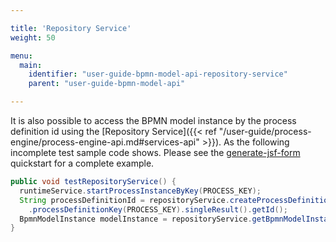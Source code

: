 ```yaml
---

title: 'Repository Service'
weight: 50

menu:
  main:
    identifier: "user-guide-bpmn-model-api-repository-service"
    parent: "user-guide-bpmn-model-api"

---
```



It is also possible to access the BPMN model instance by the process definition id using the [Repository Service]({{< ref "/user-guide/process-engine/process-engine-api.md#services-api" >}}). As the following incomplete test sample code shows. Please see the [generate-jsf-form](https://github.com/camunda/camunda-bpm-examples/tree/master/bpmn-model-api/generate-jsf-form) quickstart for a complete example.

```java
public void testRepositoryService() {
  runtimeService.startProcessInstanceByKey(PROCESS_KEY);
  String processDefinitionId = repositoryService.createProcessDefinitionQuery()
    .processDefinitionKey(PROCESS_KEY).singleResult().getId();
  BpmnModelInstance modelInstance = repositoryService.getBpmnModelInstance(processDefinitionId);
}
```
